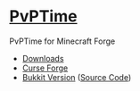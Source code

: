 # [PvPTime](http://guichaguri.github.io/PvPTime/)
PvPTime for Minecraft Forge

* [Downloads](http://guichaguri.github.io/PvPTime/)
* [Curse Forge](http://minecraft.curseforge.com/mc-mods/227151-pvptime)
* [Bukkit Version](http://dev.bukkit.org/bukkit-plugins/pvptime/) ([Source Code](https://github.com/Guichaguri/PvPTime-Bukkit))
